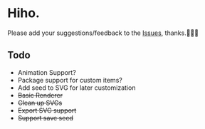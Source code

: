 # Hiho.

Please add your suggestions/feedback to the [Issues](https://github.com/flessendop/simpletar-issues/issues), thanks.🤘🤘🤘

## Todo
- Animation Support?
- Package support for custom items?
- Add seed to SVG for later customization
- <del>Basic Renderer</del>
- <del>Clean up SVGs</del>
- <del>Export SVG support</del>
- <del>Support save seed</del>
